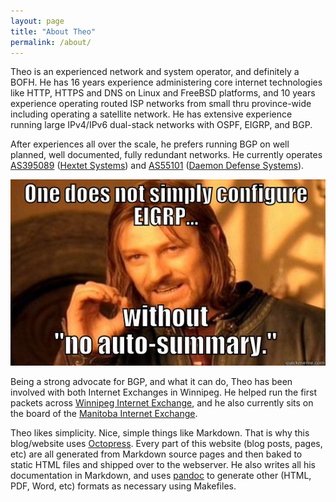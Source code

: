```yaml
---
layout: page
title: "About Theo"
permalink: /about/
---
```

Theo is an experienced network and system operator, and definitely a BOFH. He has 16 years experience administering core internet technologies like HTTP, HTTPS and DNS on Linux and FreeBSD platforms, and 10 years experience operating routed ISP networks from small thru province-wide including operating a satellite network. He has extensive experience running large IPv4/IPv6 dual-stack networks with OSPF, EIGRP, and BGP.

After experiences all over the scale, he prefers running BGP on well planned, well documented, fully redundant networks. He currently operates <a href="http://bgp.he.net/AS395089" target="_blank">AS395089</a> (<a href="https://hextet.systems/" target="_blank">Hextet Systems</a>) and <a href="http://bgp.he.net/AS55101" target="_blank">AS55101</a> (<a href="http://daemondefense.com/" target="_blank">Daemon Defense Systems</a>).

<img class="img-responsive" src="/static/blog-img/eigrp-no-autosummary.png" alt="One does not simply configure EIGRP without 'no auto-summary'"/>

Being a strong advocate for BGP, and what it can do, Theo has been involved with both Internet Exchanges in Winnipeg. He helped run the first packets across <a href="http://wpgix.net/" target="_blank">Winnipeg Internet Exchange</a>, and he also currently sits on the board of the <a href="http://www.mbix.ca/" target="_blank">Manitoba Internet Exchange</a>. 

Theo likes simplicity. Nice, simple things like Markdown. That is why this blog/website uses <a href="http://octopress.org/" target="_blank">Octopress</a>. Every part of this website (blog posts, pages, etc) are all generated from Markdown source pages and then baked to static HTML files and shipped over to the webserver. He also writes all his documentation in Markdown, and uses <a href="http://johnmacfarlane.net/pandoc/" target="_blank">pandoc</a> to generate other (HTML, PDF, Word, etc) formats as necessary using Makefiles.

